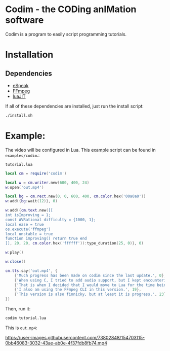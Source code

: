 # Codim - the CODing anIMation software

Codim is a program to easily script programming tutorials.

# Installation

## Dependencies

- [eSpeak](http://espeak.sourceforge.net/)
- [FFmpeg](https://www.ffmpeg.org/)
- [luaJIT](https://luajit.org/)

If all of these dependencies are installed, just run the install script:
```sh
./install.sh
```


# Example:

The video will be configured in Lua. This example script can be found in `examples/codim`.:

`tutorial.lua`
```lua
local cm = require('codim')

local w = cm.writer.new(600, 400, 24)
w:open('out.mp4')

local bg = cm.rect.new(0, 0, 600, 400, cm.color.hex('00a0a0'))
w:add({bg:wait(12)}, 0)

w:add({cm.text.new([[
int isImproving = 1;
const AVRational difficulty = {1000, 1};
local ease = true
os.execute('ffmpeg')
local unstable = true
function improving() return true end
]], 20, 20, cm.color.hex('ffffff')):type_duration(25, 0)}, 0)

w:play()

w:close()

cm.tts.say('out.mp4', {
    {'Much progress has been made on codim since the last update.', 0},
    {'When using C, I tried to add audio support, but I kept encountering problems with the FFmpeg C API.', 5},
    {'That is when I decided that I would move to Lua for the time being. It was far easier to use.', 13},
    {'I also am using the FFmpeg CLI in this version.', 19},
    {'This version is also finnicky, but at least it is progress.', 23},
})
```

Then, run it:
```sh
codim tutorial.lua
```

This is `out.mp4`:

https://user-images.githubusercontent.com/73802848/154703115-0bb46083-3032-43ae-ab0e-4f37fdb8fb74.mp4
